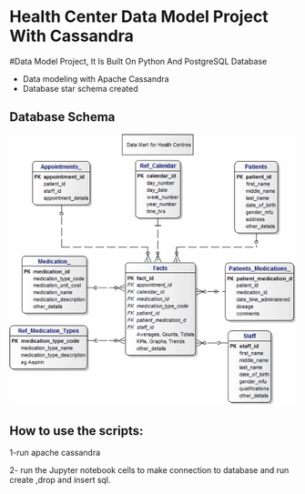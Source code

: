 # Health Center Data Model Project With Cassandra

#Data Model Project, It Is Built On Python And PostgreSQL Database

  - Data modeling with Apache Cassandra
  - Database star schema created

## Database Schema

![Star Schema](https://raw.githubusercontent.com/Abdelrhman-Yassein/Health-Center-Data-Model-Project-with-cassandra/main/health_centres_data_mart_model.png) 

 

## How to use the scripts:

1-run apache cassandra

2- run the Jupyter notebook cells to make connection to database and run create ,drop and insert sql.


 
